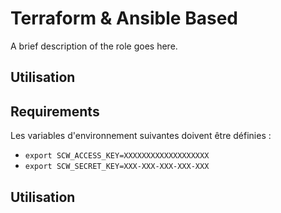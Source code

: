 Terraform & Ansible Based
=========

A brief description of the role goes here.


Utilisation
------------


Requirements
------------

Les variables d'environnement suivantes doivent être définies : 
- `export SCW_ACCESS_KEY=XXXXXXXXXXXXXXXXXXX`
- `export SCW_SECRET_KEY=XXX-XXX-XXX-XXX-XXX`

Utilisation
------------



